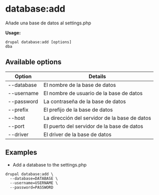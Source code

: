 # database:add
Añade una base de datos al settings.php

**Usage:**
```
drupal database:add [options]
dba
```

## Available options
Option | Details
-------|-------------
--database | El nombre de la base de datos
--username | El nombre de usuario de la base de datos
--password | La contraseña de la base de datos
--prefix | El prefijo de la base de datos
--host | La dirección del servidor de la base de datos
--port | El puerto del servidor de la base de datos
--driver | El driver de la base de datos

## Examples
* Add a database to the settings.php
```
drupal database:add \
  --database=DATABASE \
  --username=USERNAME \
  --password=PASSWORD
```
